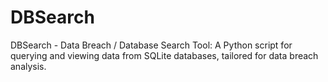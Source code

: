 # DBSearch
DBSearch - Data Breach / Database Search Tool: A Python script for querying and viewing data from SQLite databases, tailored for data breach analysis.
